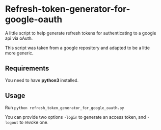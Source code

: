 # Refresh-token-generator-for-google-oauth
A little script to help generate refresh tokens for authenticating to a google api via oAuth.

This script was taken from a google repository and adapted to be a litte more
generic.

## Requirements

You need to have **python3** installed.

## Usage

Run  `python refresh_token_generator_for_google_oauth.py`

You can provide two options ``-login`` to generate an access token, and 
``-logout`` to revoke one.
